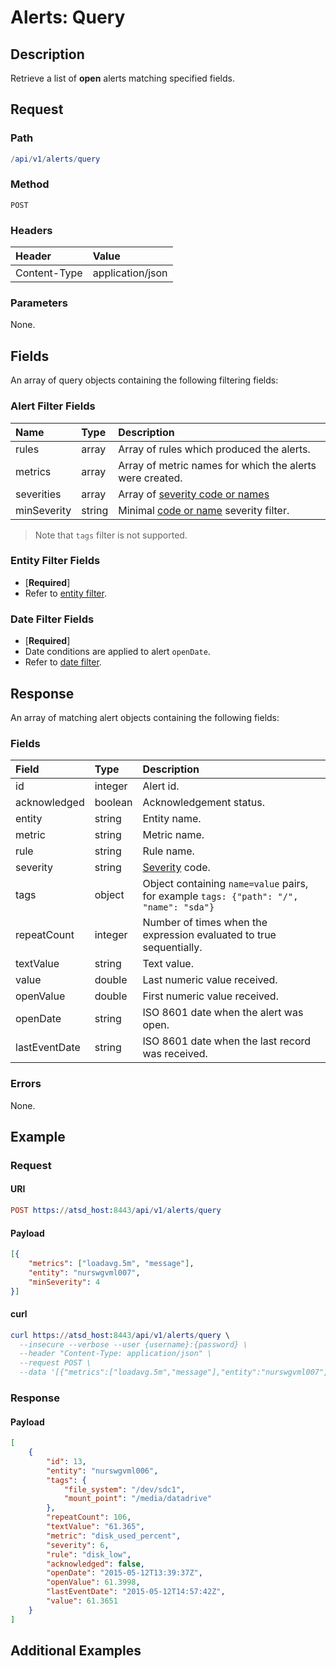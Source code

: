 # Alerts: Query

## Description

Retrieve a list of **open** alerts matching specified fields.

## Request

### Path

```elm
/api/v1/alerts/query
```

### Method

```
POST 
```

### Headers

|**Header**|**Value**|
|:---|:---|
| Content-Type | application/json |

### Parameters

None.

## Fields

An array of query objects containing the following filtering fields:

### Alert Filter Fields

| **Name**  | **Type** | **Description**  |
|:---|:---|:---|
| rules       | array | Array of rules which produced the alerts.        |
| metrics     | array | Array of metric names for which the alerts were created. |
| severities  | array | Array of [severity code or names](/api/data/severity.md)   |
| minSeverity |  string   | Minimal [code or name](/api/data/severity.md) severity filter.  |

> Note that `tags` filter is not supported.

### Entity Filter Fields

* [**Required**]
* Refer to [entity filter](../filter-entity.md).

### Date Filter Fields

* [**Required**]
* Date conditions are applied to alert `openDate`.
* Refer to [date filter](../filter-date.md).

## Response 

An array of matching alert objects containing the following fields:

### Fields

| **Field** | **Type** | **Description** |
|:---|:---|:---|
| id    | integer | Alert id.|
| acknowledged | boolean | Acknowledgement status.|
| entity | string | Entity name. |
| metric | string | Metric name.  |
| rule | string | Rule name. |
| severity  | string | [Severity](/api/data/severity.md) code.  |
| tags | object | Object containing `name=value` pairs, for example `tags: {"path": "/", "name": "sda"}` |
| repeatCount | integer | Number of times when the expression evaluated to true sequentially.  |
| textValue | string | Text value.  |
| value | double | Last numeric value received. |
| openValue | double | First numeric value received.  |
| openDate | string | ISO 8601 date when the alert was open.  |
| lastEventDate | string | ISO 8601 date when the last record was received.  |

### Errors

None.

## Example

### Request

#### URI

```elm
POST https://atsd_host:8443/api/v1/alerts/query
```

#### Payload

```json
[{
	"metrics": ["loadavg.5m", "message"],
	"entity": "nurswgvml007",
	"minSeverity": 4
}]
```

#### curl

```elm
curl https://atsd_host:8443/api/v1/alerts/query \
  --insecure --verbose --user {username}:{password} \
  --header "Content-Type: application/json" \
  --request POST \
  --data '[{"metrics":["loadavg.5m","message"],"entity":"nurswgvml007","minSeverity":4}]'
```

### Response

#### Payload

```json
[
    {
        "id": 13,
        "entity": "nurswgvml006",        
        "tags": {
            "file_system": "/dev/sdc1",
            "mount_point": "/media/datadrive"
        },
        "repeatCount": 106,
        "textValue": "61.365",
        "metric": "disk_used_percent",
        "severity": 6,
        "rule": "disk_low",
        "acknowledged": false,
        "openDate": "2015-05-12T13:39:37Z",
        "openValue": 61.3998,
        "lastEventDate": "2015-05-12T14:57:42Z",
        "value": 61.3651
    }
]
```

## Additional Examples




